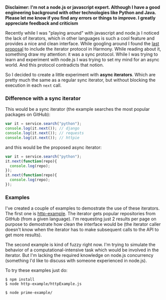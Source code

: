 **Disclaimer: I'm not a node.js or javascript expert. Although I have a good engineering background with other technologies like Python and Java. Please let me know if you find any errors or things to improve. I greatly appreciate feedback and criticism**

Recently while I was "playing around" with javascript and node.js I noticed the lack of iterators, which in other languages is such a cool feature and provides a nice and clean interface. While googling around I found the [last proposal](https://developer.mozilla.org/en-US/docs/Web/JavaScript/Guide/The_Iterator_protocol) to include the iterator protocol in Harmony. While reading about it, something draw my attention: it was a sync protocol. While I was trying to learn and experiment with node.js I was trying to set my mind for an async world. And this protocol contradicts that notion.

So I decided to create a little experiment with **async iterators**. Which are pretty much the same as a regular sync iterator, but without blocking the execution in each `next` call.

### Difference with a sync iterator

This would be a sync iterator (the example searches the most popular packages on GitHub):

```javascript
var it = service.search("python");
console.log(it.next()); // django
console.log(it.next()); // requests
console.log(it.next()); // httpie
```

and this would be the proposed async iterator:

```javascript
var it = service.search("python");
it.next(function(repo){
  console.log(repo);
});
it.next(function(repo){
  console.log(repo);
});
```

### Examples

I've created a couple of examples to demostrate the use of these iterators. The first one is [http-example](#). The iterator gets popular repositories from GitHub (from a given language). I'm requesting just 2 results per page on purpose to demostrate how clean the interface would be (the iterator caller doesn't know when the iterator has to make subsequent calls to the API to get more results).

The second example is kind of fuzzy right now. I'm trying to simulate the behavior of a computational-intensive task which would be involved in the iterator. But I'm lacking the required knowledge on node.js concurrency (something I'd like to discuss with someone experienced in node.js).

To try these examples just do:

    $ npm install
    $ node http-example/httpExample.js

    $ node prime-example/

